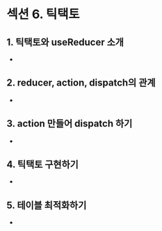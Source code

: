 # 섹션 6. 틱택토

## 1. 틱택토와 useReducer 소개

-

## 2. reducer, action, dispatch의 관계

-

## 3. action 만들어 dispatch 하기

-

## 4. 틱택토 구현하기

-

## 5. 테이블 최적화하기

-
